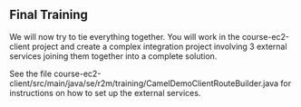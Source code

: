 Final Training
--------------

We will now try to tie everything together. You will work in the course-ec2-client project
and create a complex integration project involving 3 external services joining them together
into a complete solution.

See the file course-ec2-client/src/main/java/se/r2m/training/CamelDemoClientRouteBuilder.java
for instructions on how to set up the external services.

